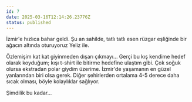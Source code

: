 ```yaml
---
id: 7
date: 2025-03-16T12:14:26.23776Z
status: published
---
```


İzmir'e hızlıca bahar geldi. Şu an sahilde, tatlı tatlı esen rüzgar eşliğinde bir ağacın altında oturuyoruz Yeliz ile. 

Özlemişim kat kat giyinmeden dışarı çıkmayı... Gerçi bu kış kendime hedef olarak koyduğum; kışı t-shirt ile bitirme hedefine ulaştım gibi. Çok soğuk olursa ekstradan polar giydim üzerime. İzmir'de yaşamanın en güzel yanlarından biri olsa gerek. Diğer şehirlerden ortalama 4-5 derece daha sıcak olması, böyle kolaylıklar sağlıyor. 

Şimdilik bu kadar...
